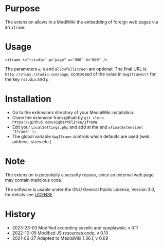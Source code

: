 # Purpose

The extension allows in a MediWiki the embedding of foreign web pages via an `iframe`.

# Usage

`<iframe k="rstudio" p="page" w="800" h="600" />`

The parameters `w`, `h` and `allowfullscreen` are optional. The final URL is `http://shiny.rstudio.com/page`, composed of the value in `$wgIframeUrl` for the key `rstudio` and `p`.

# Installation

* Go to the extensions directory of your MediaWiki installation.
* Clone the extension from github by `git clone https://github.com/sigbertklinke/Iframe`
* Edit your `LocalSettings.php` and add at the end `wfLoadExtension( 'Iframe' );`
* The global variable `$wgIframe` controls which defaults are used (web address, sizes etc.)  

# Note

The extension is potentially a security reason, since an external web page may contain malicious code.

The software is usable under the GNU General Public License, Version 3.0, for details see [LICENSE](LICENSE).

# History

* 2023-23-03 Modified according sovello and opoplawski, v 0.11
* 2022-10-09 Modified JS resources code, v 0.10
* 2021-06-27 Adapted to MediaWiki 1.36.1, v 0.09
